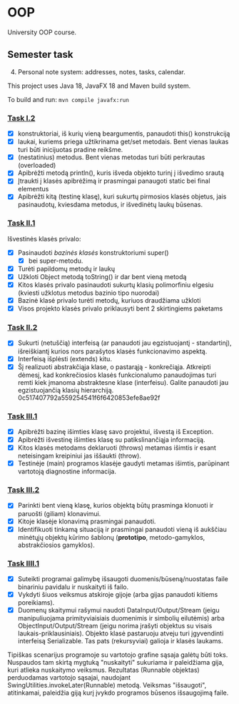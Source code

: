 # OOP
University OOP course.

## Semester task
4. Personal note system: addresses, notes, tasks, calendar.

This project uses Java 18, JavaFX 18 and Maven build system.

To build and run: `mvn compile javafx:run`

### [Task I.2](https://github.com/Domant3lis/OOP/commit/8c739fac20d0ae6f54b1837485689685ea0bdb0b)
- [x] konstruktoriai, iš kurių vieną beargumentis, panaudoti this() konstrukciją
- [x] laukai, kuriems priega užtikrinama get/set metodais. Bent vienas laukas turi būti inicijuotas pradine reikšme.
- [x] (nestatinius) metodus. Bent vienas metodas turi būti perkrautas (overloaded)
- [x] Apibrėžti metodą println(), kuris išveda objekto turinį į išvedimo srautą
- [x] Įtraukti į klasės apibrėžimą ir prasmingai panaugoti static bei final elementus
- [x] Apibrėžti kitą (testinę klasę), kuri sukurtų pirmosios klasės objetus, jais pasinaudotų, kviesdama metodus, ir išvedinėtų laukų būsenas.

### [Task II.1](https://github.com/Domant3lis/OOP/commit/d2159281d74772ba2e6aba5ac209bc0246eba340)
Išvestinės klasės privalo:
- [X] Pasinaudoti _bazinės klasės_ konstruktoriumi super()
	- [X] bei super-metodu.
- [X] Turėti papildomų metodų ir laukų
- [X] Užkloti Object metodą toString() ir dar bent vieną metodą
- [X] Kitos klasės privalo pasinaudoti sukurtų klasių polimorfiniu elgesiu
	(kviesti užklotus metodus bazinio tipo nuorodai)
- [X] Bazinė klasė privalo turėti metodų, kuriuos draudžiama užkloti
- [X] Visos projekto klasės privalo priklausyti bent 2 skirtingiems paketams

### [Task II.2](https://github.com/Domant3lis/OOP/commit/162cbbaca7d91ecf85fedbfc4a15a578bf786326)
- [x] Sukurti (netuščią) interfeisą (ar panaudoti jau egzistuojantį - standartinį), išreiškiantį kurios nors parašytos klasės funkcionavimo aspektą.
- [x] Interfeisą išplėsti (extends) kitu.
- [x] Šį realizuoti abstrakčiąja klase, o pastarąją - konkrečiąja.
Atkreipti dėmesį, kad konkrečiosios klasės funkcionalumo panaudojimas turi remti kiek įmanoma abstraktesne klase (interfeisu). Galite panaudoti jau egzistuojančią klasių hierarchiją.
0c517407792a559254541f6f6420853efe8ae92f

### [Task III.1](https://github.com/Domant3lis/OOP/commit/0c517407792a559254541f6f6420853efe8ae92f)
- [x] Apibrėžti bazinę išimties klasę savo projektui, išvestą iš Exception.
- [x] Apibrėžti išvestinę išimties klasę su patikslinančiąja informaciją.
- [x] Kitos klasės metodams deklaruoti (throws) metamas išimtis ir esant neteisingam kreipiniui jas iššaukti (throw).
- [x] Testinėje (main) programos klasėje gaudyti metamas išimtis, parūpinant vartotoją diagnostine informacija.

### [Task III.2](https://github.com/Domant3lis/OOP/commit/93f7ec7d4fcf8c71f5fef37ebb31f9ea906a9bcc)
- [x] Parinkti bent vieną klasę, kurios objektą būtų prasminga klonuoti ir paruošti (giliam) klonavimui.
- [x] Kitoje klasėje klonavimą prasmingai panaudoti.
- [x] Identifikuoti tinkamą situaciją ir prasmingai panaudoti vieną iš aukščiau minėtųjų objektų kūrimo šablonų (**prototipo**, metodo-gamyklos, abstrakčiosios gamyklos).

### [Task IIII.1](https://github.com/Domant3lis/OOP/commit/a036b4101d9f15e2b927167e0f4094d58b5ecf9a)
- [x] Suteikti programai galimybę išsaugoti duomenis/būseną/nuostatas faile binariniu pavidalu ir nuskaityti iš failo.
- [x] Vykdyti šiuos veiksmus atskiroje gijoje (arba gijas panaudoti kitiems poreikiams).
- [x] Duomenų skaitymui rašymui naudoti DataInput/Output/Stream (jeigu manipuliuojama primityviaisiais duomenimis ir simbolių eilutėmis) arba ObjectInput/Output/Stream (jeigu norima įrašyti objektus su visais laukais-priklausiniais). Objekto klasė pastaruoju atveju turi įgyvendinti interfeisą Serializable. Tas pats (rekursyviai) galioja ir klasės laukams.

Tipiškas scenarijus programoje su vartotojo grafine sąsaja galėtų būti toks. Nuspaudos tam skirtą mygtuką "nuskaityti" sukuriama ir paleidžiama gija, kuri atlieka nuskaitymo veiksmus. Rezultatas (Runnable objektas) perduodamas vartotojo sąsajai, naudojant SwingUtilities.invokeLater(Runnable) metodą. Veiksmas "išsaugoti", atitinkamai, paleidžia giją kurį įvykdo programos būsenos išsaugojimą faile.
